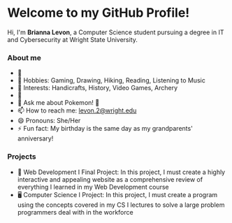 # Welcome to my GitHub Profile!

Hi, I'm **Brianna Levon**, a Computer Science student pursuing a degree in IT and Cybersecurity at Wright State University. 

### About me
- 🔭 
- 🌱 Hobbies: Gaming, Drawing, Hiking, Reading, Listening to Music
- 👯 Interests: Handicrafts, History, Video Games, Archery
- 🤔 
- 💬 Ask me about Pokemon! 🤩
- 📫 How to reach me: levon.2@wright.edu
- 😄 Pronouns: She/Her
- ⚡ Fun fact: My birthday is the same day as my grandparents' anniversary!

### Projects
- 🎨 Web Development I Final Project: In this project, I must create a highly interactive and appealing website as a comprehensive review of everything I learned in my Web Development course
- 🖥 Computer Science I Project: In this project, I must create a program using the concepts covered in my CS I lectures to solve a large problem programmers deal with in the workforce  

<!--- ### Programming Languages & Tools I Know & Use -->
<!--- - Javascript, HTML, CSS, Python -->
<!--- - Notepad++, VSCode, -->
